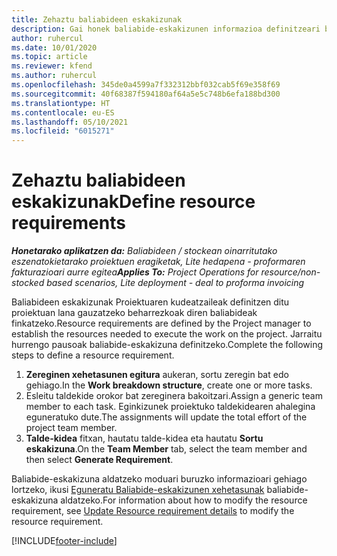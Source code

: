 ```yaml
---
title: Zehaztu baliabideen eskakizunak
description: Gai honek baliabide-eskakizunen informazioa definitzeari buruzko informazioa ematen du.
author: ruhercul
ms.date: 10/01/2020
ms.topic: article
ms.reviewer: kfend
ms.author: ruhercul
ms.openlocfilehash: 345de0a4599a7f332312bbf032cab5f69e358f69
ms.sourcegitcommit: 40f68387f594180af64a5e5c748b6efa188bd300
ms.translationtype: HT
ms.contentlocale: eu-ES
ms.lasthandoff: 05/10/2021
ms.locfileid: "6015271"
---
```

# <a name="define-resource-requirements"></a><span data-ttu-id="421ad-103">Zehaztu baliabideen eskakizunak</span><span class="sxs-lookup"><span data-stu-id="421ad-103">Define resource requirements</span></span>

<span data-ttu-id="421ad-104">_**Honetarako aplikatzen da:** Baliabideen / stockean oinarritutako eszenatokietarako proiektuen eragiketak, Lite hedapena - proformaren fakturazioari aurre egitea_</span><span class="sxs-lookup"><span data-stu-id="421ad-104">_**Applies To:** Project Operations for resource/non-stocked based scenarios, Lite deployment - deal to proforma invoicing_</span></span>

<span data-ttu-id="421ad-105">Baliabideen eskakizunak Proiektuaren kudeatzaileak definitzen ditu proiektuan lana gauzatzeko beharrezkoak diren baliabideak finkatzeko.</span><span class="sxs-lookup"><span data-stu-id="421ad-105">Resource requirements are defined by the Project manager to establish the resources needed to execute the work on the project.</span></span> <span data-ttu-id="421ad-106">Jarraitu hurrengo pausoak baliabide-eskakizuna definitzeko.</span><span class="sxs-lookup"><span data-stu-id="421ad-106">Complete the following steps to define a resource requirement.</span></span>

1.  <span data-ttu-id="421ad-107">**Zereginen xehetasunen egitura** aukeran, sortu zeregin bat edo gehiago.</span><span class="sxs-lookup"><span data-stu-id="421ad-107">In the **Work breakdown structure**, create one or more tasks.</span></span>
2.  <span data-ttu-id="421ad-108">Esleitu taldekide orokor bat zereginera bakoitzari.</span><span class="sxs-lookup"><span data-stu-id="421ad-108">Assign a generic team member to each task.</span></span> <span data-ttu-id="421ad-109">Eginkizunek proiektuko taldekidearen ahalegina eguneratuko dute.</span><span class="sxs-lookup"><span data-stu-id="421ad-109">The assignments will update the total effort of the project team member.</span></span>
3.  <span data-ttu-id="421ad-110">**Talde-kidea** fitxan, hautatu talde-kidea eta hautatu **Sortu eskakizuna**.</span><span class="sxs-lookup"><span data-stu-id="421ad-110">On the **Team Member** tab, select the team member and then select **Generate Requirement**.</span></span>

<span data-ttu-id="421ad-111">Baliabide-eskakizuna aldatzeko moduari buruzko informazioari gehiago lortzeko, ikusi [Eguneratu Baliabide-eskakizunen xehetasunak](define-resource-requirements.md) baliabide-eskakizuna aldatzeko.</span><span class="sxs-lookup"><span data-stu-id="421ad-111">For information about how to modify the resource requirement, see [Update Resource requirement details](define-resource-requirements.md) to modify the resource requirement.</span></span>

[!INCLUDE[footer-include](../includes/footer-banner.md)]